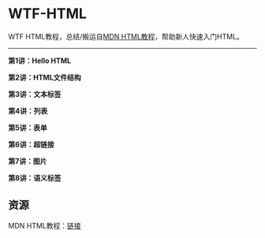 # WTF-HTML

WTF HTML教程，总结/搬运自[MDN HTML教程]((https://developer.mozilla.org/zh-CN/docs/Learn/HTML))，帮助新人快速入门HTML。

---

**第1讲：Hello HTML**

**第2讲：HTML文件结构**

**第3讲：文本标签**

**第4讲：列表**

**第5讲：表单**

**第6讲：超链接**

**第7讲：图片**

**第8讲：语义标签**

## 资源

MDN HTML教程：[链接](https://developer.mozilla.org/zh-CN/docs/Learn/HTML)

